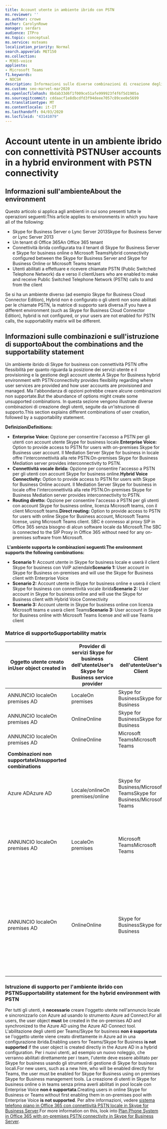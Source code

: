 ```yaml
---
title: Account utente in ambiente ibrido con PSTN
ms.reviewer: ''
ms.author: crowe
author: CarolynRowe
manager: serdars
audience: ITPro
ms.topic: conceptual
ms.service: msteams
localization_priority: Normal
search.appverid: MET150
ms.collection:
- M365-voice
appliesto:
- Microsoft Teams
f1.keywords:
- NOCSH
description: Informazioni sulle diverse combinazioni di creazione degli utenti e sulle combinazioni supportate o non consolidate.
ms.custom: seo-marvel-mar2020
ms.openlocfilehash: 8bdab33d6f1f009ce51afe999923f4f6f5d1905a
ms.sourcegitcommit: cddaacf1e8dbcdfd3f94deee7057c89cee0e5699
ms.translationtype: MT
ms.contentlocale: it-IT
ms.lasthandoff: 04/03/2020
ms.locfileid: "43141079"
---
```

# <a name="user-accounts-in-a-hybrid-environment-with-pstn-connectivity"></a><span data-ttu-id="3dd29-103">Account utente in un ambiente ibrido con connettività PSTN</span><span class="sxs-lookup"><span data-stu-id="3dd29-103">User accounts in a hybrid environment with PSTN connectivity</span></span>

## <a name="about-the-environment"></a><span data-ttu-id="3dd29-104">Informazioni sull'ambiente</span><span class="sxs-lookup"><span data-stu-id="3dd29-104">About the environment</span></span>

<span data-ttu-id="3dd29-105">Questo articolo si applica agli ambienti in cui sono presenti tutte le operazioni seguenti:</span><span class="sxs-lookup"><span data-stu-id="3dd29-105">This article applies to environments in which you have all of the following:</span></span> 
 
- <span data-ttu-id="3dd29-106">Skype for Business Server o Lync Server 2013</span><span class="sxs-lookup"><span data-stu-id="3dd29-106">Skype for Business Server or Lync Server 2013</span></span> 
- <span data-ttu-id="3dd29-107">Un tenant di Office 365</span><span class="sxs-lookup"><span data-stu-id="3dd29-107">An Office 365 tenant</span></span> 
- <span data-ttu-id="3dd29-108">Connettività ibrida configurata tra il tenant di Skype for Business Server e Skype for business online o Microsoft Teams</span><span class="sxs-lookup"><span data-stu-id="3dd29-108">Hybrid connectivity configured between the Skype for Business Server and Skype for Business Online or Microsoft Teams tenant</span></span> 
- <span data-ttu-id="3dd29-109">Utenti abilitati a effettuare e ricevere chiamate PSTN (Public Switched Telephone Network) da e verso il client</span><span class="sxs-lookup"><span data-stu-id="3dd29-109">Users who are enabled to make and receive Public Switched Telephone Network (PSTN) calls to and from the client</span></span>

 
<span data-ttu-id="3dd29-110">Se si ha un ambiente diverso (ad esempio Skype for Business Cloud Connector Edition), Hybrid non è configurato o gli utenti non sono abilitati per le chiamate PSTN, la matrice di supporto sarà diversa.</span><span class="sxs-lookup"><span data-stu-id="3dd29-110">If you have a different environment (such as Skype for Business Cloud Connector Edition), hybrid is not configured, or your users are not enabled for PSTN calls, the supportability matrix will be different.</span></span>  

## <a name="about-the-combinations-and-the-supportability-statement"></a><span data-ttu-id="3dd29-111">Informazioni sulle combinazioni e sull'istruzione di supporto</span><span class="sxs-lookup"><span data-stu-id="3dd29-111">About the combinations and the supportability statement</span></span>  

<span data-ttu-id="3dd29-112">Un ambiente ibrido di Skype for business con connettività PSTN offre flessibilità per quanto riguarda la posizione dei servizi utente e il provisioning e la gestione degli account utente.</span><span class="sxs-lookup"><span data-stu-id="3dd29-112">A Skype for Business hybrid environment with PSTN connectivity provides flexibility regarding where user services are provided and how user accounts are provisioned and managed.</span></span> <span data-ttu-id="3dd29-113">Ma l'abbondanza di opzioni potrebbe creare alcune combinazioni non supportate.</span><span class="sxs-lookup"><span data-stu-id="3dd29-113">But the abundance of options might create some unsupported combinations.</span></span> <span data-ttu-id="3dd29-114">In questa sezione vengono illustrate diverse combinazioni di creazione degli utenti, seguite da un'istruzione di supporto.</span><span class="sxs-lookup"><span data-stu-id="3dd29-114">This section explains different combinations of user creation, followed by a supportability statement.</span></span>


<span data-ttu-id="3dd29-115">**Definizioni**</span><span class="sxs-lookup"><span data-stu-id="3dd29-115">**Definitions:**</span></span>   
- <span data-ttu-id="3dd29-116">**Enterprise Voice:** Opzione per consentire l'accesso a PSTN per gli utenti con account utente Skype for business locale.</span><span class="sxs-lookup"><span data-stu-id="3dd29-116">**Enterprise Voice:** Option to provide access to PSTN for users with on-premises Skype for Business user account.</span></span> <span data-ttu-id="3dd29-117">Il Mediation Server Skype for business in locale offre l'interconnettività alla rete PSTN.</span><span class="sxs-lookup"><span data-stu-id="3dd29-117">On-premises Skype for Business Mediation server provides interconnectivity to PSTN.</span></span>  
- <span data-ttu-id="3dd29-118">**Connettività vocale ibrida:** Opzione per consentire l'accesso a PSTN per gli utenti con account Skype for business online.</span><span class="sxs-lookup"><span data-stu-id="3dd29-118">**Hybrid Voice Connectivity:** Option to provide access to PSTN for users with Skype for Business Online account.</span></span> <span data-ttu-id="3dd29-119">Il Mediation Server Skype for business in locale offre l'interconnettività alla rete PSTN.</span><span class="sxs-lookup"><span data-stu-id="3dd29-119">On-premises Skype for Business Mediation server provides interconnectivity to PSTN.</span></span> 
- <span data-ttu-id="3dd29-120">**Routing diretto:** Opzione per consentire l'accesso a PSTN per gli utenti con account Skype for business online, licenza Microsoft teams, con il client Microsoft teams.</span><span class="sxs-lookup"><span data-stu-id="3dd29-120">**Direct routing:** Option to provide access to PSTN for users with online Skype for Business account, Microsoft Teams license, using Microsoft Teams client.</span></span> <span data-ttu-id="3dd29-121">SBC è connesso al proxy SIP in Office 365 senza bisogno di alcun software locale da Microsoft.</span><span class="sxs-lookup"><span data-stu-id="3dd29-121">The SBC is connected to the SIP Proxy in Office 365 without need for any on-premises software from Microsoft.</span></span>

  
<span data-ttu-id="3dd29-122">**L'ambiente supporta le combinazioni seguenti:**</span><span class="sxs-lookup"><span data-stu-id="3dd29-122">**The environment supports the following combinations:**</span></span>
- <span data-ttu-id="3dd29-123">**Scenario 1:** Account utente in Skype for business locale e userà il client Skype for business con VoIP aziendale</span><span class="sxs-lookup"><span data-stu-id="3dd29-123">**Scenario 1:** User account in Skype for Business on-premises and will use the Skype for Business client with Enterprise Voice</span></span>
- <span data-ttu-id="3dd29-124">**Scenario 2:** Account utente in Skype for business online e userà il client Skype for business con connettività vocale ibrida</span><span class="sxs-lookup"><span data-stu-id="3dd29-124">**Scenario 2:** User account in Skype for business online and will use the Skype for Business client with Hybrid Voice Connectivity</span></span>
- <span data-ttu-id="3dd29-125">**Scenario 3:** Account utente in Skype for business online con licenza Microsoft teams e userà client Teams</span><span class="sxs-lookup"><span data-stu-id="3dd29-125">**Scenario 3:** User account in Skype for Business online with Microsoft Teams license and will use Teams client</span></span>
 
### <a name="supportability-matrix"></a><span data-ttu-id="3dd29-126">Matrice di supporto</span><span class="sxs-lookup"><span data-stu-id="3dd29-126">Supportability matrix</span></span>


|<span data-ttu-id="3dd29-127">**Oggetto utente creato in**</span><span class="sxs-lookup"><span data-stu-id="3dd29-127">**User object created in**</span></span>  |<span data-ttu-id="3dd29-128">**Provider di servizi Skype for business dell'utente**</span><span class="sxs-lookup"><span data-stu-id="3dd29-128">**User's Skype for Business service provider**</span></span>|<span data-ttu-id="3dd29-129">**Client dell'utente**</span><span class="sxs-lookup"><span data-stu-id="3dd29-129">**User's Client**</span></span>|<span data-ttu-id="3dd29-130">**Opzione voce**</span><span class="sxs-lookup"><span data-stu-id="3dd29-130">**Voice option**</span></span>|<span data-ttu-id="3dd29-131">**Supportati**</span><span class="sxs-lookup"><span data-stu-id="3dd29-131">**Supported**</span></span>|
| ------------ | --------- | --------- | --------- | -------- |
|<span data-ttu-id="3dd29-132">ANNUNCIO locale</span><span class="sxs-lookup"><span data-stu-id="3dd29-132">On premises AD</span></span>| <span data-ttu-id="3dd29-133">Locale</span><span class="sxs-lookup"><span data-stu-id="3dd29-133">On premises</span></span> |<span data-ttu-id="3dd29-134">Skype for Business</span><span class="sxs-lookup"><span data-stu-id="3dd29-134">Skype for Business</span></span>   | <span data-ttu-id="3dd29-135">VoIP aziendale</span><span class="sxs-lookup"><span data-stu-id="3dd29-135">Enterprise Voice</span></span>   |<span data-ttu-id="3dd29-136">Sì</span><span class="sxs-lookup"><span data-stu-id="3dd29-136">Yes</span></span>|
|<span data-ttu-id="3dd29-137">ANNUNCIO locale</span><span class="sxs-lookup"><span data-stu-id="3dd29-137">On premises AD</span></span>|<span data-ttu-id="3dd29-138">Online</span><span class="sxs-lookup"><span data-stu-id="3dd29-138">Online</span></span>| <span data-ttu-id="3dd29-139">Skype for Business</span><span class="sxs-lookup"><span data-stu-id="3dd29-139">Skype for Business</span></span>  | <span data-ttu-id="3dd29-140">Connettività vocale ibrida</span><span class="sxs-lookup"><span data-stu-id="3dd29-140">Hybrid Voice Connectivity</span></span>   |<span data-ttu-id="3dd29-141">Sì</span><span class="sxs-lookup"><span data-stu-id="3dd29-141">Yes</span></span> |
|<span data-ttu-id="3dd29-142">ANNUNCIO locale</span><span class="sxs-lookup"><span data-stu-id="3dd29-142">On premises AD</span></span>|<span data-ttu-id="3dd29-143">Online</span><span class="sxs-lookup"><span data-stu-id="3dd29-143">Online</span></span> |<span data-ttu-id="3dd29-144">Microsoft Teams</span><span class="sxs-lookup"><span data-stu-id="3dd29-144">Microsoft Teams</span></span> |<span data-ttu-id="3dd29-145">Routing diretto</span><span class="sxs-lookup"><span data-stu-id="3dd29-145">Direct Routing</span></span>  |<span data-ttu-id="3dd29-146">Sì</span><span class="sxs-lookup"><span data-stu-id="3dd29-146">Yes</span></span> |
|<span data-ttu-id="3dd29-147">**Combinazioni non supportate**</span><span class="sxs-lookup"><span data-stu-id="3dd29-147">**Unsupported combinations**</span></span>    | |         |         |      |
|<span data-ttu-id="3dd29-148">Azure AD</span><span class="sxs-lookup"><span data-stu-id="3dd29-148">Azure AD</span></span>| <span data-ttu-id="3dd29-149">Locale/online</span><span class="sxs-lookup"><span data-stu-id="3dd29-149">On premises/online</span></span> | <span data-ttu-id="3dd29-150">Skype for Business/Microsoft Teams</span><span class="sxs-lookup"><span data-stu-id="3dd29-150">Skype for Business/Microsoft Teams</span></span>|<span data-ttu-id="3dd29-151">VoIP aziendale/connettività vocale ibrida/routing diretto</span><span class="sxs-lookup"><span data-stu-id="3dd29-151">Enterprise Voice/Hybrid Voice Connectivity/Direct Routing</span></span>  |<span data-ttu-id="3dd29-152">No, l'oggetto utente deve essere creato prima in un annuncio locale</span><span class="sxs-lookup"><span data-stu-id="3dd29-152">No, user object MUST be created in on-premises AD first</span></span> |
|<span data-ttu-id="3dd29-153">ANNUNCIO locale</span><span class="sxs-lookup"><span data-stu-id="3dd29-153">On premises AD</span></span>  |<span data-ttu-id="3dd29-154">Locale</span><span class="sxs-lookup"><span data-stu-id="3dd29-154">On premises</span></span>| <span data-ttu-id="3dd29-155">Microsoft Teams</span><span class="sxs-lookup"><span data-stu-id="3dd29-155">Microsoft Teams</span></span>| <span data-ttu-id="3dd29-156">VoIP aziendale/connettività vocale ibrida/routing diretto</span><span class="sxs-lookup"><span data-stu-id="3dd29-156">Enterprise Voice/Hybrid Voice Connectivity/Direct Routing</span></span>   |<span data-ttu-id="3dd29-157">No, il client Microsoft teams non è supportato con Skype for business locale</span><span class="sxs-lookup"><span data-stu-id="3dd29-157">No, Microsoft Teams client is not supported with on-premises Skype for Business</span></span> |     
|<span data-ttu-id="3dd29-158">ANNUNCIO locale</span><span class="sxs-lookup"><span data-stu-id="3dd29-158">On premises AD</span></span>  |<span data-ttu-id="3dd29-159">Online</span><span class="sxs-lookup"><span data-stu-id="3dd29-159">Online</span></span> |<span data-ttu-id="3dd29-160">Skype for Business</span><span class="sxs-lookup"><span data-stu-id="3dd29-160">Skype for Business</span></span>  | <span data-ttu-id="3dd29-161">Routing diretto</span><span class="sxs-lookup"><span data-stu-id="3dd29-161">Direct Routing</span></span>  |<span data-ttu-id="3dd29-162">No, il routing diretto non è supportato con il client Skype for business e l'utente deve essere abilitato per VoIP aziendale in Skype for business per primo</span><span class="sxs-lookup"><span data-stu-id="3dd29-162">No, Direct Routing is not supported with Skype for Business client, and user must be enabled for Enterprise Voice in Skype for Business first</span></span>  |


### <a name="supportability-statement-for-the-hybrid-environment-with-pstn"></a><span data-ttu-id="3dd29-163">Istruzione di supporto per l'ambiente ibrido con PSTN</span><span class="sxs-lookup"><span data-stu-id="3dd29-163">Supportability statement for the hybrid environment with PSTN</span></span>

<span data-ttu-id="3dd29-164">Per tutti gli utenti, è **necessario** creare l'oggetto utente nell'annuncio locale e sincronizzarlo con Azure ad usando lo strumento Azure ad Connect.</span><span class="sxs-lookup"><span data-stu-id="3dd29-164">For all users, the user object **must** be created in the on-premises AD and synchronized to the Azure AD using the Azure AD Connect tool.</span></span> <span data-ttu-id="3dd29-165">L'abilitazione degli utenti per Teams/Skype for business **non è supportata** se l'oggetto utente viene creato direttamente in Azure ad in una configurazione ibrida.</span><span class="sxs-lookup"><span data-stu-id="3dd29-165">Enabling users for Teams/Skype for Business **is not supported** if the user object is created directly in the Azure AD in a hybrid configuration.</span></span> <span data-ttu-id="3dd29-166">Per i nuovi utenti, ad esempio un nuovo noleggio, che verranno abilitati direttamente per i team, l'utente deve essere abilitato per Skype for business usando gli strumenti di gestione di Skype for business locali.</span><span class="sxs-lookup"><span data-stu-id="3dd29-166">For new users, such as a new hire, who will be enabled directly for Teams, the user must be enabled for Skype for Business using on premises Skype for Business management tools.</span></span> <span data-ttu-id="3dd29-167">La creazione di utenti in Skype for business online o in teams senza prima averli abilitati in pool locale con Enterprise Voice **non è supportata**.</span><span class="sxs-lookup"><span data-stu-id="3dd29-167">Creating users in online Skype for Business or Teams without first enabling them in on-premises pool with Enterprise Voice **is not supported**.</span></span> <span data-ttu-id="3dd29-168">Per altre informazioni, vedere [sistema telefono piano in Office 365 con connettività PSTN locale in Skype for Business Server](https://docs.microsoft.com/skypeforbusiness/skype-for-business-hybrid-solutions/plan-your-phone-system-cloud-pbx-solution/plan-phone-system-with-on-premises-pstn-connectivity).</span><span class="sxs-lookup"><span data-stu-id="3dd29-168">For more information on this, look into [Plan Phone System in Office 365 with on-premises PSTN connectivity in Skype for Business Server](https://docs.microsoft.com/skypeforbusiness/skype-for-business-hybrid-solutions/plan-your-phone-system-cloud-pbx-solution/plan-phone-system-with-on-premises-pstn-connectivity).</span></span>
